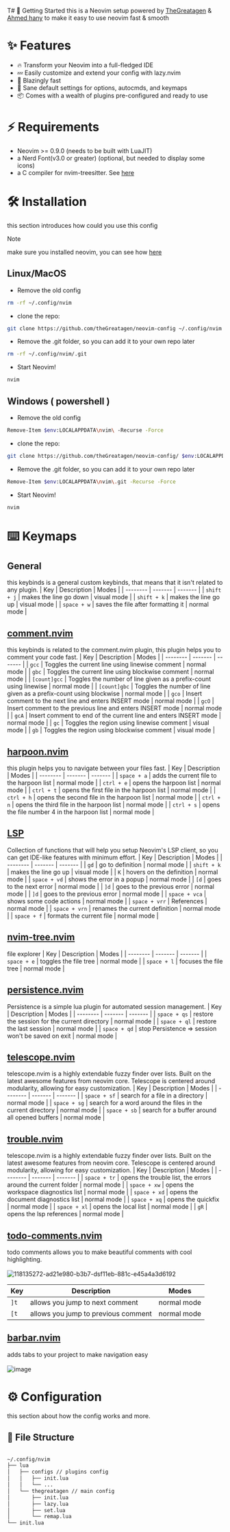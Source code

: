 T# 🚀 Getting Started
this is a Neovim setup powered by [TheGreatagen](https://github.com/thegreatagen1) & [Ahmed hany](https://github.com/ahmedhany5) to make it easy to use neovim fast & smooth

# ✨ Features
- 🔥 Transform your Neovim into a full-fledged IDE
- 💤 Easily customize and extend your config with lazy.nvim
- 🚀 Blazingly fast
- 🧹 Sane default settings for options, autocmds, and keymaps
- 📦 Comes with a wealth of plugins pre-configured and ready to use

# ⚡️ Requirements
- Neovim >= 0.9.0 (needs to be built with LuaJIT)
- a Nerd Font(v3.0 or greater) (optional, but needed to display some icons)
- a C compiler for nvim-treesitter. See [here](https://github.com/nvim-treesitter/nvim-treesitter#requirements)

# 🛠️ Installation
this section introduces how could you use this config
> [!NOTE]
> make sure you installed neovim, you can see how [here](https://github.com/neovim/neovim)

## Linux/MacOS

- Remove the old config
```bash
rm -rf ~/.config/nvim
```

- clone the repo:
```bash
git clone https://github.com/theGreatagen/neovim-config ~/.config/nvim
```

- Remove the .git folder, so you can add it to your own repo later

```bash
rm -rf ~/.config/nvim/.git
```

- Start Neovim!

```bash
nvim
```

## Windows ( powershell )

- Remove the old config
```bash
Remove-Item $env:LOCALAPPDATA\nvim\ -Recurse -Force
```

- clone the repo:
```bash
git clone https://github.com/theGreatagen/neovim-config/ $env:LOCALAPPDATA\nvim
```

- Remove the .git folder, so you can add it to your own repo later

```bash
Remove-Item $env:LOCALAPPDATA\nvim\.git -Recurse -Force
```

- Start Neovim!

```bash
nvim
```

# ⌨️ Keymaps

## General
this keybinds is a general custom keybinds, that means that it isn't related to any plugin.
| Key | Description | Modes     |
| -------- | ------- | ------- |
| ```shift + j``` |  makes the line go down   | visual mode |
| ```shift + k``` |   makes the line go up   | visual mode |
| ```space + w``` |   saves the file after formatting it  | normal mode |

## [comment.nvim](https://github.com/numToStr/Comment.nvim)
this keybinds is related to the comment.nvim plugin, this plugin helps you to comment your code fast.
| Key | Description | Modes     |
| -------- | ------- | ------- |
| ```gcc``` |   Toggles the current line using linewise comment  | normal mode |
| ```gbc``` |   Toggles the current line using blockwise comment  | normal mode |
| ```[count]gcc``` |   Toggles the number of line given as a prefix-count using linewise  | normal mode |
| ```[count]gbc``` |   Toggles the number of line given as a prefix-count using blockwise  | normal mode |
| ```gco``` |   Insert comment to the next line and enters INSERT mode  | normal mode |
| ```gcO``` |   Insert comment to the previous line and enters INSERT mode  | normal mode |
| ```gcA``` |   Insert comment to end of the current line and enters INSERT mode  | normal mode |
| ```gc``` |   Toggles the region using linewise comment  | visual mode |
| ```gb``` |   Toggles the region using blockwise comment  | visual mode |

## [harpoon.nvim](https://github.com/theprimeagen/harpoon)
this plugin helps you to navigate between your files fast.
| Key | Description | Modes     |
| -------- | ------- | ------- |
| ```space + a``` |  adds the current file to the harpoon list | normal mode |
| ```ctrl + e``` |   opens the harpoon list | normal mode |
| ```ctrl + t``` |  opens the first file in the harpoon list  | normal mode |
| ```ctrl + h``` |  opens the second file in the harpoon list  | normal mode |
| ```ctrl + n``` |  opens the third file in the harpoon list  | normal mode |
| ```ctrl + s``` |  opens the file number 4 in the harpoon list  | normal mode |

## [LSP](https://github.com/VonHeikemen/lsp-zero.nvim)
Collection of functions that will help you setup Neovim's LSP client, so you can get IDE-like features with minimum effort.
| Key | Description | Modes     |
| -------- | ------- | ------- |
| ```gd``` |  go to definition   | normal mode |
| ```shift + k``` |   makes the line go up   | visual mode |
| ```K``` |   hovers on the definition   | normal mode |
| ```space + vd``` |   shows the error in a popup  | normal mode |
| ```[d``` |   goes to the next error  | normal mode |
| ```]d``` |   goes to the previous error  | normal mode |
| ```]d``` |   goes to the previous error  | normal mode |
| ```space + vca``` |  shows some code actions  | normal mode |
| ```space + vrr``` |  References  | normal mode |
| ```space + vrn``` |  renames the current definition  | normal mode |
| ```space + f``` |  formats the current file  | normal mode |

## [nvim-tree.nvim](https://github.com/nvim-tree/nvim-tree.lua)
file explorer
| Key | Description | Modes     |
| -------- | ------- | ------- |
| ```space + e``` |  toggles the file tree   | normal mode |
| ```space + l``` |  focuses the file tree   | normal mode |

## [persistence.nvim](https://github.com/folke/persistence.nvim)
Persistence is a simple lua plugin for automated session management.
| Key | Description | Modes     |
| -------- | ------- | ------- |
| ```space + qs``` |  restore the session for the current directory   | normal mode |
| ```space + ql``` |  restore the last session   | normal mode |
| ```space + qd``` |  stop Persistence => session won't be saved on exit   | normal mode |

## [telescope.nvim](https://github.com/nvim-telescope/telescope.nvim)
telescope.nvim is a highly extendable fuzzy finder over lists. Built on the latest awesome features from neovim core. Telescope is centered around modularity, allowing for easy customization.
| Key | Description | Modes     |
| -------- | ------- | ------- |
| ```space + sf``` |  search for a file in a directory | normal mode |
| ```space + sg``` |  search for a word around the files in the current directory   | normal mode |
| ```space + sb``` |  search for a buffer around all opened buffers   | normal mode |

## [trouble.nvim](https://github.com/nvim-telescope/telescope.nvim)
telescope.nvim is a highly extendable fuzzy finder over lists. Built on the latest awesome features from neovim core. Telescope is centered around modularity, allowing for easy customization.
| Key | Description | Modes     |
| -------- | ------- | ------- |
| ```space + tr``` |  opens the trouble list, the errors around the current folder | normal mode |
| ```space + xw``` |  opens the workspace diagnostics list | normal mode |
| ```space + xd``` |  opens the document diagnostics list   | normal mode |
| ```space + xq``` |  opens the quickfix | normal mode |
| ```space + xl``` |  opens the local list | normal mode |
| ```gR``` |  opens the lsp references | normal mode |

## [todo-comments.nvim](https://github.com/folke/todo-comments.nvim)
todo comments allows you to make beautiful comments with cool highlighting.
<br />
<br />
![118135272-ad21e980-b3b7-dsf11eb-881c-e45a4a3d6192](https://github.com/theGreatagen/neovim-config/assets/133010783/aee41fa7-9be7-4466-815a-289f418aa5ca)

| Key | Description | Modes     |
| -------- | ------- | ------- |
| ```]t``` | allows you jump to next comment | normal mode |
| ```[t``` |  allows you jump to previous comment | normal mode |

## [barbar.nvim](https://github.com/romgrk/barbar.nvim)
adds tabs to your project to make navigation easy
<br/>
<br/>
![image](https://github.com/theGreatagen/neovim-config/assets/133010783/f4ee6320-6846-403b-8c15-11590fa263e4)

# ⚙️ Configuration
this section about how the config works and more.
## 📂 File Structure


```bash

~/.config/nvim
├── lua
│   ├── configs // plugins config
│   │   ├── init.lua
│   │   └── ...
│   └── thegreatagen // main config
│       ├── init.lua
│       ├── lazy.lua
│       ├── set.lua
│       └── remap.lua
└── init.lua

 ```
